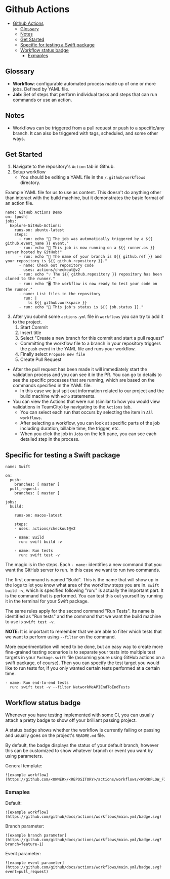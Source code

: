 # Github Actions
<!-- TOC -->

- [Github Actions](#github-actions)
	- [Glossary](#glossary)
	- [Notes](#notes)
	- [Get Started](#get-started)
	- [Specific for testing a Swift package](#specific-for-testing-a-swift-package)
	- [Workflow status badge](#workflow-status-badge)
		- [Exmaples](#exmaples)

<!-- /TOC -->

## Glossary
* **Workflow**: configurable automated process made up of one or more jobs. Defined by YAML file.
* **Job**: Set of steps that perform individual tasks and steps that can run commands or use an action.

## Notes
* Workflows can be triggered from a pull request or push to a specific/any branch. It can also be triggered with tags, scheduled, and some other ways.

## Get Started
1. Navigate to the repository's `Action` tab in Github.
2. Setup workflow
	* You should be editing a YAML file in the `/.github/workflows` directory.

Example YAML file for us to use as content. This doesn't do anything other than interact with the build machine, but it demonstrates the basic format of an action file.
```
name: GitHub Actions Demo
on: [push]
jobs:
  Explore-GitHub-Actions:
    runs-on: ubuntu-latest
    steps:
      - run: echo "🎉 The job was automatically triggered by a ${{ github.event_name }} event."
      - run: echo "🐧 This job is now running on a ${{ runner.os }} server hosted by GitHub!"
      - run: echo "🔎 The name of your branch is ${{ github.ref }} and your repository is ${{ github.repository }}."
      - name: Check out repository code
        uses: actions/checkout@v2
      - run: echo "💡 The ${{ github.repository }} repository has been cloned to the runner."
      - run: echo "🖥️ The workflow is now ready to test your code on the runner."
      - name: List files in the repository
        run: |
          ls ${{ github.workspace }}
      - run: echo "🍏 This job's status is ${{ job.status }}."
```

3. After you submit some `actions.yml` file in `workflows` you can try to add it to the project.
	1. Start Commit
	2. Insert title
	3. Select "Create a new branch for this commit and start a pull request"
	* Committing the workflow file to a branch in your repository triggers the `push` event in the YAML file and runs your workflow.
	4. Finally select `Propose new file`
	5. Create Pull Request

* After the pull request has been made it will immediately start the validation process and you can see it in the PR. You can go to details to see the specific processes that are running, which are based on the commands specified in the YAML file.
	* In this case we just spit out information related to our project and the build machine with `echo` statements.
* You can view the Actions that were run (similar to how you would view validations in TeamCity) by navigating to the `Actions` tab.
	* You can select each run that occurs by selecting the item in `All workflows`.
	* After selecting a workflow, you can look at specific parts of the job including duration, billable time, the trigger, etc.
	* When you click the job in `Jobs` on the left pane, you can see each detailed step in the process.


## Specific for testing a Swift package
```
name: Swift

on:
  push:
    branches: [ master ]
  pull_request:
    branches: [ master ]

jobs:
  build:

    runs-on: macos-latest

    steps:
    - uses: actions/checkout@v2

    - name: Build
      run: swift build -v

    - name: Run tests
      run: swift test -v

```

The magic is in the steps. Each `- name:` identifies a new command that you want the GitHub server to run. In this case we want to run two commands.

The first command is named "Build". This is the name that will show up in the logs to let you know what area of the workflow steps you are in. `swift build -v`, which is specified following "run:" is actually the important part. It is the command that is performed. You can test this out yourself by running it in the terminal for your Swift package.

The same rules apply for the second command "Run Tests". Its name is identified as "Run tests" and the command that we want the build machine to use is `swift test -v`.

**NOTE**:
It is important to remember that we are able to filter which tests that we want to perform using `--filter` on the command.

More experimentation will need to be done, but an easy way to create more fine-grained testing scenarios is to separate your tests into multiple test targets in your `Package.swift` file (assuming youre using GitHub actions on a swift package, of course). Then you can specify the test target you would like to run tests for, if you only wanted certain tests performed at a certain time.

```
- name: Run end-to-end tests
  run: swift test -v --filter NetworkMeAPIEndToEndTests
```

## Workflow status badge
Whenever you have testing implemented with some CI, you can usually attach a pretty badge to show off your brilliant passing project.

A status badge shows whether the workflow is currently failing or passing and usually goes on the project's `README.md` file.

By default, the badge displays the status of your default branch, however this can be customized to show whatever branch or event you want by using parameters.

General template:
```
![example workflow](https://github.com/<OWNER>/<REPOSITORY>/actions/workflows/<WORKFLOW_FILE>/badge.svg)
```
### Exmaples
Default:
```
![example workflow](https://github.com/github/docs/actions/workflows/main.yml/badge.svg)
```

Branch parameter:
```
![example branch parameter](https://github.com/github/docs/actions/workflows/main.yml/badge.svg?branch=feature-1)

```

Event parameter:
```
![example event parameter](https://github.com/github/docs/actions/workflows/main.yml/badge.svg?event=pull_request)
```
